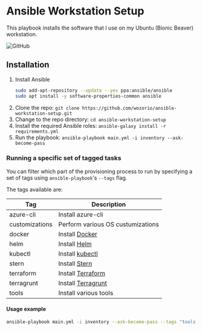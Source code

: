 # Ansible Workstation Setup
This playbook installs the software that I use on my Ubuntu (Bionic Beaver) workstation.

![GitHub](https://img.shields.io/github/license/wozorio/ansible-workstation-setup)

## Installation
1. Install Ansible
    ```bash
    sudo add-apt-repository --update --yes ppa:ansible/ansible
    sudo apt install -y software-properties-common ansible
    ```
1. Clone the repo: `git clone https://github.com/wozorio/ansible-workstation-setup.git`
1. Change to the repo directory: `cd ansible-workstation-setup`
1. Install the required Ansible roles: `ansible-galaxy install -r requirements.yml`
3. Run the playbook: `ansible-playbook main.yml -i inventory --ask-become-pass`

### Running a specific set of tagged tasks
You can filter which part of the provisioning process to run by specifying a set of tags using `ansible-playbook`'s `--tags` flag.

The tags available are:

|Tag|Description|
|---|---|
|azure-cli|Install azure-cli|
|customizations|Perform various OS custumizations|
|docker|Install [Docker](https://docs.docker.com/engine/install/ubuntu/)|
|helm|Install [Helm](https://helm.sh/)|
|kubectl|Install [kubectl](https://kubernetes.io/docs/tasks/tools/install-kubectl-linux/)|
|stern|Install [Stern](https://github.com/wercker/stern)|
|terraform|Install [Terraform](https://www.terraform.io/)|
|terragrunt|Install [Terragrunt](https://terragrunt.gruntwork.io/)|
|tools|Install various tools|

#### Usage example
```bash
ansible-playbook main.yml -i inventory --ask-become-pass --tags "tools, terraform"
```
